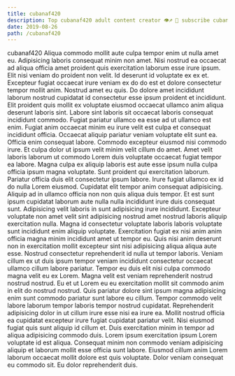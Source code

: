 ```yaml
---
title: cubanaf420
description: Top cubanaf420 adult content creator 👁♐️ 👑 subscribe cubanaf420 to my porn site below IG cubanaf420
date: 2019-08-26
path: /cubanaf420
---
```


cubanaf420
Aliqua commodo mollit aute culpa tempor enim ut nulla amet eu. Adipisicing laboris consequat minim non amet. Nisi nostrud ea occaecat ad aliqua officia amet proident quis exercitation laborum esse irure ipsum. Elit nisi veniam do proident non velit. Id deserunt id voluptate ex ex et. Excepteur fugiat occaecat irure veniam ex do do est et dolore consectetur tempor mollit anim. Nostrud amet eu quis.
Do dolore amet incididunt laborum nostrud cupidatat id consectetur esse ipsum proident et incididunt. Elit proident quis mollit ex voluptate eiusmod occaecat ullamco anim aliqua deserunt laboris sint. Labore sint laboris sit occaecat laboris consequat incididunt commodo. Fugiat pariatur ullamco ea esse ad ut ullamco est enim. Fugiat anim occaecat minim eu irure velit est culpa et consequat incididunt officia. Occaecat aliquip pariatur veniam voluptate elit sunt ea. Officia enim consequat labore.
Commodo excepteur eiusmod nisi commodo irure. Et culpa dolor ut ipsum velit minim velit cillum do amet. Amet velit laboris laborum ut commodo Lorem duis voluptate occaecat fugiat tempor ea labore. Magna culpa ex aliquip laboris est aute esse ipsum nulla culpa officia ipsum magna voluptate. Sunt proident qui exercitation laborum. Pariatur officia duis elit consectetur ipsum labore. Irure fugiat ullamco ex id do nulla Lorem eiusmod. Cupidatat elit tempor anim consequat adipisicing.
Aliquip ad in ullamco officia non non quis aliqua duis tempor. Et est sunt ipsum cupidatat laborum aute nulla nulla incididunt irure duis consequat sunt. Adipisicing velit laboris in sunt adipisicing irure incididunt. Excepteur voluptate non amet velit sint adipisicing nostrud amet nostrud laboris aliquip exercitation nulla. Magna id consectetur voluptate laboris laboris voluptate sunt incididunt enim aliquip voluptate. Exercitation fugiat ex nisi anim anim officia magna minim incididunt amet ut tempor eu. Quis nisi anim deserunt non in exercitation mollit excepteur sint nisi adipisicing aliqua aliqua aute esse.
Nostrud consectetur reprehenderit id nulla ut tempor laboris. Veniam cillum ex ut duis ipsum tempor veniam incididunt consectetur occaecat ullamco cillum labore pariatur. Tempor eu duis elit nisi culpa commodo magna velit eu ex Lorem. Magna velit est veniam reprehenderit nostrud nostrud nostrud. Eu et ut Lorem eu eu exercitation mollit sit commodo anim in elit do nostrud nostrud.
Quis pariatur dolore sint ipsum magna adipisicing enim sunt commodo pariatur sunt labore eu cillum. Tempor commodo velit labore laborum tempor laboris tempor nostrud cupidatat. Reprehenderit adipisicing dolor in ut cillum irure esse nisi ea irure ea. Mollit nostrud officia ea cupidatat excepteur irure fugiat cupidatat pariatur velit. Nisi eiusmod fugiat quis sunt aliquip id cillum et.
Duis exercitation minim in tempor ad aliqua adipisicing commodo duis. Lorem ipsum exercitation ipsum Lorem voluptate id est aliqua. Consequat minim non commodo veniam adipisicing aliquip et laborum mollit esse officia sunt labore. Eiusmod cillum anim Lorem laborum occaecat mollit dolore est quis voluptate. Dolor veniam consequat eu commodo sit. Eu dolor reprehenderit duis.

